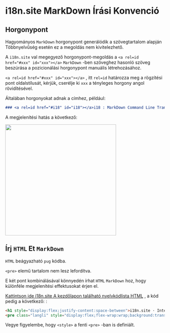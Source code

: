 # i18n.site MarkDown Írási Konvenció

## Horgonypont

Hagyományos `MarkDown` horgonypont generálódik a szövegtartalom alapján Többnyelvűség esetén ez a megoldás nem kivitelezhető.

A `i18n.site` val megegyező horgonypont-megoldás a `<a rel=id href="#xxx" id="xxx"></a>` `MarkDown` -ben szöveghez hasonló szöveg beszúrása a pozicionálási horgonypont manuális létrehozásához.

`<a rel=id href="#xxx" id="xxx"></a>` , itt `rel=id` határozza meg a rögzítési pont oldalstílusát, kérjük, cserélje ki `xxx` a tényleges horgony angol rövidítésével.

Általában horgonyokat adnak a címhez, például:

```md
### <a rel=id href="#i18" id="i18"></a>i18 : MarkDown Command Line Translation Tool
```

A megjelenítési hatás a következő:

<img src="//p.3ti.site/1721381136.avif" width="350">

## Írj `HTML` Et `MarkDown`

`HTML` beágyazható `pug` kódba.

`<pre>` elemű tartalom nem lesz lefordítva.

E két pont kombinálásával könnyedén írhat `HTML` `MarkDown` hoz, hogy különféle megjelenítési effektusokat érjen el.

[Kattintson ide i18n.site A kezdőlapon található nyelvkódlista HTML](//raw.githubusercontent.com/i18n-site/md/main/zh/README.md) , a kód pedig a következő: :

```html
<h1 style="display:flex;justify-content:space-between">i18n.site ⋅ International Solutions<img src="//p.3ti.site/logo.svg" style="user-select:none;margin-top:-1px;width:42px"></h1>
<pre class="langli" style="display:flex;flex-wrap:wrap;background:transparent;border:1px solid #eee;font-size:12px;box-shadow:0 0 3px inset #eee;padding:12px 5px 4px 12px;justify-content:space-between;"><style>pre.langli i{font-weight:300;font-family:s;margin-right:2px;margin-bottom:8px;font-style:normal;color:#666;border-bottom:1px dashed #ccc;}</style><i>English</i><i>简体中文</i><i>Deutsch</i> … …</pre>
```

Vegye figyelembe, hogy `<style>` a fenti `<pre>` -ban is definiált.